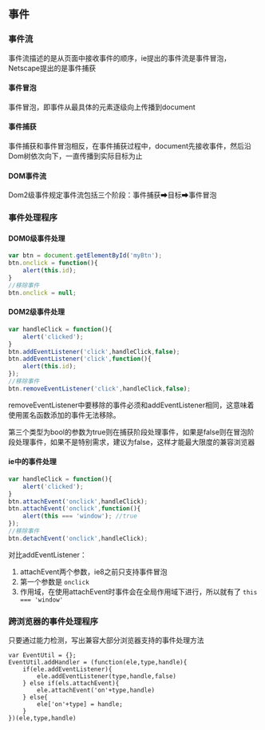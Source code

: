 ## 事件

### 事件流
事件流描述的是从页面中接收事件的顺序，ie提出的事件流是事件冒泡，Netscape提出的是事件捕获

#### 事件冒泡
事件冒泡，即事件从最具体的元素逐级向上传播到document

#### 事件捕获
事件捕获和事件冒泡相反，在事件捕获过程中，document先接收事件，然后沿Dom树依次向下，一直传播到实际目标为止

#### DOM事件流
Dom2级事件规定事件流包括三个阶段：事件捕获➡目标➡事件冒泡

### 事件处理程序
#### DOM0级事件处理

```js
var btn = document.getElementById('myBtn');
btn.onclick = function(){
    alert(this.id);
}
//移除事件
btn.onclick = null;
```

#### DOM2级事件处理

```js
var handleClick = function(){
    alert('clicked');
}
btn.addEventListener('click',handleClick,false);
btn.addEventListener('click',function(){
    alert(this.id);
});
//移除事件
btn.removeEventListener('click',handleClick,false);
```
removeEventListener中要移除的事件必须和addEventListener相同，这意味着使用匿名函数添加的事件无法移除。

第三个类型为bool的参数为true则在捕获阶段处理事件，如果是false则在冒泡阶段处理事件，如果不是特别需求，建议为false，这样才能最大限度的兼容浏览器

#### ie中的事件处理

```js
var handleClick = function(){
    alert('clicked');
}
btn.attachEvent('onclick',handleClick);
btn.attachEvent('onclick',function(){
    alert(this === 'window'); //true
});
//移除事件
btn.detachEvent('onclick',handleClick);
```
对比addEventListener：
1. attachEvent两个参数，ie8之前只支持事件冒泡
2. 第一个参数是 `onclick`
3. 作用域，在使用attachEvent时事件会在全局作用域下进行，所以就有了 `this === 'window'`

### 跨浏览器的事件处理程序

只要通过能力检测，写出兼容大部分浏览器支持的事件处理方法

```
var EventUtil = {};
EventUtil.addHandler = (function(ele,type,handle){
    if(ele.addEventListener){
        ele.addEventListener(type,handle,false)
    } else if(els.attachEvent){
        ele.attachEvent('on'+type,handle)
    } else{
        ele['on'+type] = handle;
    }
})(ele,type,handle)
```

